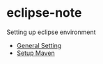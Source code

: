 # eclipse-note
Setting up eclipse environment

* [General Setting](./General.md)
* [Setup Maven](./maven-setting.md)

